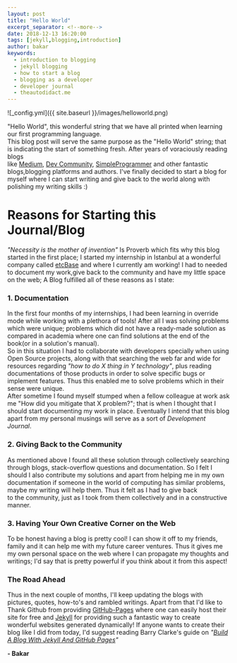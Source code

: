 ```yaml
--- 
layout: post    
title: "Hello World"  
excerpt_separator: <!--more-->
date: 2018-12-13 16:20:00
tags: [jekyll,blogging,introduction]
author: bakar
keywords:
  - introduction to blogging
  - jekyll blogging
  - how to start a blog
  - blogging as a developer
  - developer journal
  - theautodidact.me
---    
```

    
 ![_config.yml]({{ site.baseurl }}/images/helloworld.png)  

"Hello World", this wonderful string that we have all printed when learning our first programming language.    
This blog post will serve the same purpose as the "Hello World" string; that is indicating the start of something fresh. After years of voraciously reading blogs     
like [Medium](https://medium.com/), [Dev Community](https://dev.to/), [SimpleProgrammer](https://simpleprogrammer.com/) and other fantastic blogs,blogging platforms and authors. I've finally decided to start a blog for myself where I can start writing and give back to the world along with polishing my writing skills :)    
<!--more-->
# Reasons for Starting this Journal/Blog   
*"Necessity is the mother of invention"*
 Is Proverb which fits why this blog started in the first place; I started my internship in Istanbul at a wonderful company called [etcBase](https://www.etcbase.com/) and where I currently am working! I had to needed to document my work,give back to the community and have my little space on the web; A Blog fulfilled all of these reasons as I state: 
### 1. Documentation  
  In the first four months of my internships, I had been learning in override mode while working with a plethora of tools! After all I was solving problems which were unique; problems which did not have a ready-made solution as compared in academia where one can find solutions at the end of the book(or in a solution's manual).   
  So in this situation I had to collaborate with developers specially when using Open Source projects, along with that searching the web far and wide for resources regarding *"how to do X thing in Y technology"*, plus reading documentations of those products in order to solve specific bugs or implement features. Thus this enabled me to solve problems which in their sense were unique.   
  After sometime I found myself stumped when a fellow colleague at work ask me "How did you mitigate that X problem?"; that is when I thought that I should start documenting my work in place. Eventually I intend that this blog apart from my personal musings will serve as a sort of *Development Journal*.   
### 2. Giving Back to the Community  
  As mentioned above I found all these solution through collectively searching through blogs, stack-overflow questions and documentation. So I felt I should I also contribute my solutions and apart from helping me in my own documentation if someone in the world of computing has similar problems, maybe my writing will help them. Thus it felt as I had to give back  
  to the community, just as I took from them collectively and in a constructive manner.  
### 3. Having Your Own Creative Corner on the Web 
  To be honest having a blog is pretty cool! I can show it off to my friends, family and it can help me with my future career ventures. Thus it gives me my own personal space on the web where I can propagate my thoughts and writings; I'd say that is pretty powerful if you think about it from this aspect!  
    
    
### The Road Ahead  
  Thus in the next couple of months, I'll keep updating the blogs with pictures, quotes, how-to's and rambled writings. Apart from that I'd like to Thank Github from providing [GitHub-Pages](https://pages.github.com/) where one can easily host their site for free and [Jekyll](https://jekyllrb.com/) for providing such a fantastic way to create wonderful websites generated dynamically!
  If anyone wants to create their blog like I did from today, I'd suggest reading Barry Clarke's guide on *"[Build A Blog With Jekyll And GitHub Pages](https://www.smashingmagazine.com/2014/08/build-blog-jekyll-github-pages/)"*
 
 
 
 **- Bakar**